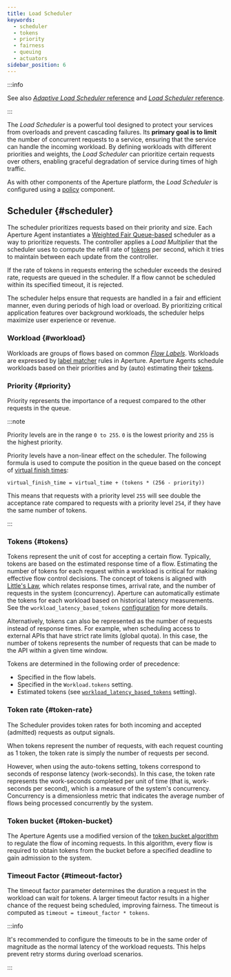 ```yaml
---
title: Load Scheduler
keywords:
  - scheduler
  - tokens
  - priority
  - fairness
  - queuing
  - actuators
sidebar_position: 6
---
```


:::info

See also
[_Adaptive Load Scheduler_ reference](/reference/configuration/spec.md#adaptive-load-scheduler)
and
[_Load Scheduler_ reference](/reference/configuration/spec.md#adaptive-load-scheduler).

:::

The _Load Scheduler_ is a powerful tool designed to protect your services from
overloads and prevent cascading failures. Its **primary goal is to limit** the
number of concurrent requests to a service, ensuring that the service can handle
the incoming workload. By defining workloads with different priorities and
weights, the _Load Scheduler_ can prioritize certain requests over others,
enabling graceful degradation of service during times of high traffic.

As with other components of the Aperture platform, the _Load Scheduler_ is
configured using a [policy][policies] component.

## Scheduler {#scheduler}

The scheduler prioritizes requests based on their priority and size. Each
Aperture Agent instantiates a
[Weighted Fair Queue-based](https://en.wikipedia.org/wiki/Weighted_fair_queueing)
scheduler as a way to prioritize requests. The controller applies a _Load
Multiplier_ that the scheduler uses to compute the refill rate of
[tokens](#tokens) per second, which it tries to maintain between each update
from the controller.

If the rate of tokens in requests entering the scheduler exceeds the desired
rate, requests are queued in the scheduler. If a flow cannot be scheduled within
its specified timeout, it is rejected.

The scheduler helps ensure that requests are handled in a fair and efficient
manner, even during periods of high load or overload. By prioritizing critical
application features over background workloads, the scheduler helps maximize
user experience or revenue.

### Workload {#workload}

Workloads are groups of flows based on common [_Flow Labels_](../flow-label.md).
Workloads are expressed by [label matcher][label-matcher] rules in Aperture.
Aperture Agents schedule workloads based on their priorities and by (auto)
estimating their [tokens](#tokens).

### Priority {#priority}

Priority represents the importance of a request compared to the other requests
in the queue.

:::note

Priority levels are in the range `0 to 255`. `0` is the lowest priority and
`255` is the highest priority.

Priority levels have a non-linear effect on the scheduler. The following formula
is used to compute the position in the queue based on the concept of
[virtual finish times](https://en.wikipedia.org/wiki/Weighted_fair_queueing#Algorithm):

`virtual_finish_time = virtual_time + (tokens * (256 - priority))`

This means that requests with a priority level `255` will see double the
acceptance rate compared to requests with a priority level `254`, if they have
the same number of tokens.

:::

### Tokens {#tokens}

Tokens represent the unit of cost for accepting a certain flow. Typically,
tokens are based on the estimated response time of a flow. Estimating the number
of tokens for each request within a workload is critical for making effective
flow control decisions. The concept of tokens is aligned with
[Little's Law](https://en.wikipedia.org/wiki/Little%27s_law), which relates
response times, arrival rate, and the number of requests in the system
(concurrency). Aperture can automatically estimate the tokens for each workload
based on historical latency measurements. See the
`workload_latency_based_tokens`
[configuration](/reference/configuration/spec.md#load-scheduler) for more
details.

Alternatively, tokens can also be represented as the number of requests instead
of response times. For example, when scheduling access to external APIs that
have strict rate limits (global quota). In this case, the number of tokens
represents the number of requests that can be made to the API within a given
time window.

Tokens are determined in the following order of precedence:

- Specified in the flow labels.
- Specified in the `Workload.tokens` setting.
- Estimated tokens (see
  [`workload_latency_based_tokens`](/reference/configuration/spec.md#load-scheduler)
  setting).

### Token rate {#token-rate}

The Scheduler provides token rates for both incoming and accepted (admitted)
requests as output signals.

When tokens represent the number of requests, with each request counting as 1
token, the token rate is simply the number of requests per second.

However, when using the auto-tokens setting, tokens correspond to seconds of
response latency (work-seconds). In this case, the token rate represents the
work-seconds completed per unit of time (that is, work-seconds per second),
which is a measure of the system's concurrency. Concurrency is a dimensionless
metric that indicates the average number of flows being processed concurrently
by the system.

### Token bucket {#token-bucket}

The Aperture Agents use a modified version of the
[token bucket algorithm](https://en.wikipedia.org/wiki/Token_bucket) to regulate
the flow of incoming requests. In this algorithm, every flow is required to
obtain tokens from the bucket before a specified deadline to gain admission to
the system.

### Timeout Factor {#timeout-factor}

The timeout factor parameter determines the duration a request in the workload
can wait for tokens. A larger timeout factor results in a higher chance of the
request being scheduled, improving fairness. The timeout is computed as
`timeout = timeout_factor * tokens`.

:::info

It's recommended to configure the timeouts to be in the same order of magnitude
as the normal latency of the workload requests. This helps prevent retry storms
during overload scenarios.

:::

[label-matcher]: ../selector.md#label-matcher
[policies]: /concepts/policy/policy.md
